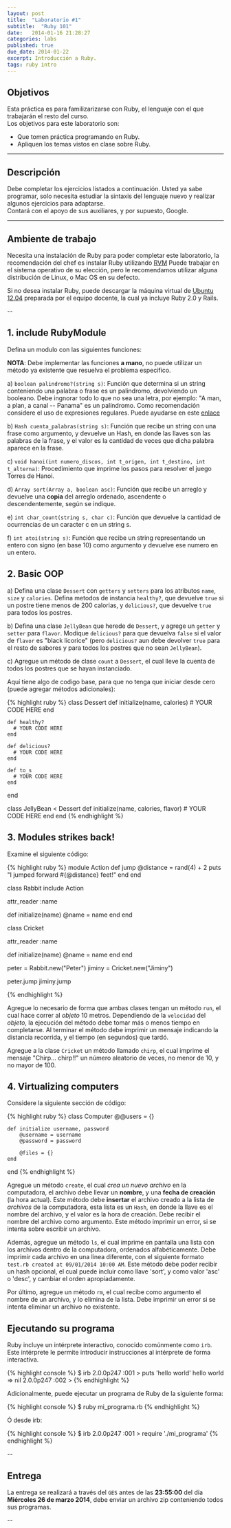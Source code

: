```yaml
---
layout: post
title:  "Laboratorio #1"
subtitle:  "Ruby 101"
date:   2014-01-16 21:28:27
categories: labs
published: true
due_date: 2014-01-22
excerpt: Introducción a Ruby.
tags: ruby intro
---
```


## Objetivos

Esta práctica es para familizarizarse con Ruby, el lenguaje con el que trabajarán el resto del curso.  
Los objetivos para este laboratorio son:

- Que tomen práctica programando en Ruby.
- Apliquen los temas vistos en clase sobre Ruby.

---

## Descripción

Debe completar los ejercicios listados a continuación.
Usted ya sabe programar, solo necesita estudiar la sintaxis del lenguaje nuevo y realizar algunos ejercicios para adaptarse.  
Contará con el apoyo de sus auxiliares, y por supuesto, Google.

---
## Ambiente de trabajo

Necesita una instalación de Ruby para poder completar este laboratorio, la recomendación del chef es instalar Ruby utilizando [RVM](http://rvm.io)
Puede trabajar en el sistema operativo de su elección, pero le recomendamos utilizar alguna distribución de Linux, o Mac OS en su defecto.

Si no desea instalar Ruby, puede descargar la máquina virtual de [Ubuntu 12.04](https://www.dropbox.com/s/n3exax2mm81aoi0/ubuntu12.04.ova) 
preparada por el equipo docente, la cual ya incluye Ruby 2.0 y Rails.

--
## 1. include RubyModule

Defina un modulo con las siguientes funciones:

**NOTA**: Debe implementar las funciones **a mano**, no puede utilizar un método ya existente que resuelva el problema especifico.

a) `boolean palindromo?(string s)`: Función que determina si un string conteniendo una palabra o frase es un palindromo, devolviendo un booleano. 
Debe ingnorar todo lo que no sea una letra, por ejemplo: "A man, a plan, a canal -- Panama" es un palíndromo. 
Como recomendación considere el uso de expresiones regulares. Puede ayudarse en este [enlace](http://rubular.com)

b) `Hash cuenta_palabras(string s)`: Función que recibe un string con una frase como argumento, y devuelve un Hash, en donde las llaves son las palabras 
de la frase, y el valor es la cantidad de veces que dicha palabra aparece en la frase.

c) `void hanoi(int numero_discos, int t_origen, int t_destino, int t_alterna)`: Procedimiento que imprime los pasos para resolver el juego Torres de Hanoi.

d) `Array sort(Array a, boolean asc)`: Función que recibe un arreglo y devuelve una **copia** del arreglo ordenado, ascendente o descendentemente, según se indique.

e) `int char_count(string s, char c)`: Función que devuelve la cantidad de ocurrencias de un caracter c en un string s.

f) `int atoi(string s)`: Función que recibe un string representando un entero con signo (en base 10) como argumento y devuelve ese numero en un entero.

## 2. Basic OOP

a) Defina una clase `Dessert` con `getters` y `setters` para los atributos `name`, `size` y `calories`.
Defina metodos de instancia `healthy?`, que devuelve `true` si un postre tiene menos de 200 calorias, y `delicious?`, que devuelve `true` para todos los postres.

b) Defina una clase `JellyBean` que herede de `Dessert`, y agrege un `getter` y `setter` para `flavor`. 
Modique `delicious?` para que devuelva `false` si el valor de `flavor` es "black licorice" (pero `delicious?` aun debe devolver `true` para el resto de sabores y para todos los postres que no sean `JellyBean`).

c) Agregue un método de clase `count` a `Dessert`, el cual lleve la cuenta de todos los postres que se hayan instanciado.

Aquí tiene algo de codigo base, para que no tenga que iniciar desde cero (puede agregar métodos adicionales):

{% highlight ruby %}
class Dessert
    def initialize(name, calories)
      # YOUR CODE HERE
    end
    
    def healthy?
      # YOUR CODE HERE
    end
    
    def delicious?
      # YOUR CODE HERE
    end
    
    def to_s
      # YOUR CODE HERE
    end
end

class JellyBean < Dessert
    def initialize(name, calories, flavor)
      # YOUR CODE HERE
    end
end
{% endhighlight %}

## 3. Modules strikes back!

Examine el siguiente código:

{% highlight ruby %}
module Action
  def jump
    @distance = rand(4) + 2
    puts "I jumped forward #{@distance} feet!"
  end
end

class Rabbit
  include Action
  
  attr_reader :name
  
  def initialize(name)
    @name = name
  end
end

class Cricket
  
  attr_reader :name
  
  def initialize(name)
    @name = name
  end
end

peter = Rabbit.new("Peter")
jiminy = Cricket.new("Jiminy")

peter.jump
jiminy.jump

{% endhighlight %}

Agregue lo necesario de forma que ambas clases tengan un método `run`, el cual hace correr al *objeto* 10 metros. Dependiendo de la `velocidad` del *objeto*, 
la ejecución del método debe tomar más o menos tiempo en completarse. Al terminar el método debe imprimir un mensaje indicando la distancia recorrida, y el 
tiempo (en segundos) que tardó.

Agregue a la clase `Cricket` un método llamado `chirp`, el cual imprime el mensaje "Chirp... chirp!!" un número aleatorio de veces, no menor de 10, y no mayor de 100.

## 4. Virtualizing computers

Considere la siguiente sección de código:

{% highlight ruby %}
class Computer
    @@users = {}
    
    def initialize username, password
        @username = username
        @password = password
        
        @files = {}
    end
end
{% endhighlight %}


Agregue un método `create`, el cual *crea un nuevo archivo* en la computadora, el archivo debe llevar un **nombre**, y una **fecha de creación** (la hora actual).
Este método debe **insertar** el archivo creado a la lista de *archivos* de la computadora, esta lista es un `Hash`, en donde la llave es el nombre del archivo,
y el valor es la hora de creación. Debe recibir el nombre del archivo como argumento. Este método imprimir un error, si se intenta sobre escribir un archivo.

Además, agregue un método `ls`, el cual imprime en pantalla una lista con los archivos dentro de la computadora, ordenados alfabéticamente.
Debe imprimir cada archivo en una línea diferente, con el siguiente formato `test.rb created at 09/01/2014 10:00 AM`. 
Este método debe poder recibir un hash opcional, el cual puede incluir como llave 'sort', y como valor 'asc' o 'desc', y cambiar el orden apropiadamente.

Por último, agregue un método `rm`, el cual recibe como argumento el nombre de un archivo, y lo elimina de la lista. 
Debe imprimir un error si se intenta eliminar un archivo no existente.

## Ejecutando su programa

Ruby incluye un intérprete interactivo, conocido comúnmente como `irb`. Este intérprete le permite introducir instrucciones al intérprete de forma interactiva.

{% highlight console %}
$ irb
2.0.0p247 :001 > puts 'hello world'
hello world
 => nil 
2.0.0p247 :002 >
{% endhighlight %}

Adicionalmente, puede ejecutar un programa de Ruby de la siguiente forma:

{% highlight console %}
$ ruby mi_programa.rb
{% endhighlight %}

Ó desde irb:

{% highlight console %}
$ irb
2.0.0p247 :001 > require './mi_programa'
{% endhighlight %}

--
## Entrega

La entrega se realizará a través del `GES` antes de las **23:55:00** del día **Miércoles 26 de marzo 2014**, debe enviar un archivo zip conteniendo todos sus programas.

--